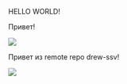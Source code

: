 HELLO WORLD!

Привет!

![](https://img2.freepng.ru/20200326/yps/transparent-yellow-finger-hand-personal-protective-equipment-g-5e7d5b48df2b33.7875350315852736729141.jpg)

Привет из remote repo drew-ssv!

![](http://topsweet.ru/wp-content/uploads/2014/12/%D0%9A%D0%BE%D1%81%D0%BC%D0%BE%D0%BD%D0%B0%D0%B2%D1%82.jpg)
